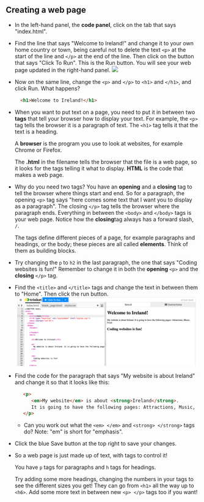 ## Creating a web page

- In the left-hand panel, the **code panel**, click on the tab that says "index.html".

- Find the line that says "Welcome to Ireland!" and change it to your own home country or town, being careful not to delete the text `<p>` at the start of the line and `</p>` at the end of the line. Then click on the button that says "Click To Run". This is the Run button. You will see your web page updated in the right-hand panel. ![](assets/egFirstHtmlCodeRun.png)

- Now on the same line, change the `<p>` and `</p>` to `<h1>` and `</h1>`, and click Run. What happens?
  ```html
    <h1>Welcome to Ireland!</h1>
  ```

- When you want to put text on a page, you need to put it in between two **tags** that tell your browser how to display your text. For example, the `<p>` tag tells the browser it is a paragraph of text. The `<h1>` tag tells it that the text is a heading.

   A **browser** is the program you use to look at websites, for example Chrome or Firefox.

   The **.html** in the filename tells the browser that the file is a web page, so it looks for the tags telling it what to display. **HTML** is the code that makes a web page.

- Why do you need two tags? You have an **opening** and a **closing** tag to tell the browser where things start and end. So for a paragraph, the opening `<p>` tag says "here comes some text that I want you to display as a paragraph". The closing `</p>` tag tells the browser where the paragraph ends. Everything in between the `<body>` and `</body>` tags is your web page. 
  Notice how the **closing**tag always has a forward slash, `/`.
  
  The tags define different pieces of a page, for example paragraphs and headings, or the body; these pieces are all called **elements**. Think of them as building blocks.

- Try changing the `p` to `h2` in the last paragraph, the one that says "Coding websites is fun!" Remember to change it in both the **opening** `<p>` and the **closing** `</p>` tag.

- Find the `<title>` and `</title>` tags and change the text in between them to "Home". Then click the run button. ![Run your first HTML code](images/FirstTagsAndRun.png)

- Find the code for the paragraph that says "My website is about Ireland" and change it so that it looks like this:
   ```html
      <p>
         <em>My website</em> is about <strong>Ireland</strong>. 
         It is going to have the following pages: Attractions, Music, Food
      </p>
  ```
  * Can you work out what the `<em> </em>` and `<strong> </strong>` tags do? Note: "em" is short for "emphasis".

- Click the blue Save button at the top right to save your changes.

- So a web page is just made up of text, with tags to control it!

  You have `p` tags for paragraphs and `h` tags for headings. 
  
  Try adding some more headings, changing the numbers in your tags to see the different sizes you get! They can go from `<h1>` all the way up to `<h6>`. Add some more text in between new `<p> </p>` tags too if you want!






